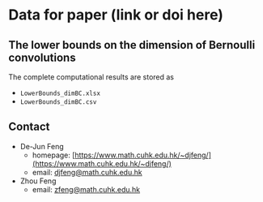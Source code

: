 # Data for paper (link or doi here)

## The lower bounds on the dimension of Bernoulli convolutions

The complete computational results are stored as 
- `LowerBounds_dimBC.xlsx`
- `LowerBounds_dimBC.csv`

## Contact

- De-Jun Feng
  - homepage: [https://www.math.cuhk.edu.hk/~djfeng/](https://www.math.cuhk.edu.hk/~djfeng/)
  - email: [djfeng@math.cuhk.edu.hk](djfeng@math.cuhk.edu.hk)
- Zhou Feng
  - email: [zfeng@math.cuhk.edu.hk](mailto:zfeng@math.cuhk.edu.hk)


